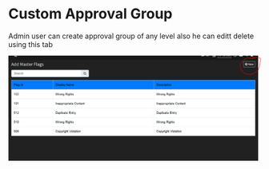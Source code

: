 # Custom Approval Group

Admin user can create approval group of any level also he can editt delete using this tab

![](../../.gitbook/assets/image%20%28204%29.png)

